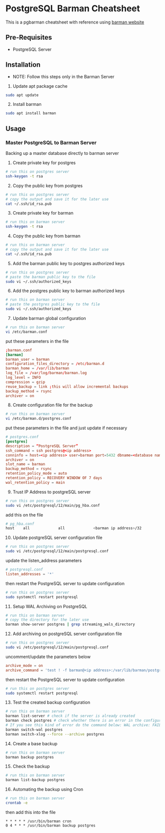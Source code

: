 # PostgreSQL Barman Cheatsheet
This is a pgbarman cheatsheet with reference using [barman website](https://docs.pgbarman.org/release/3.3.0/)

## Pre-Requisites
* PostgreSQL Server

## Installation
* NOTE: Follow this steps only in the Barman Server
1. Update apt package cache
```bash
sudo apt update
```
2. Install barman
```bash
sudo apt install barman
```

## Usage

### Master PostgreSQL to Barman Server

Backing up a master database directly to barman server

1. Create private key for postgres
```bash
# run this on postgres server
ssh-keygen -t rsa
```
2. Copy the public key from postgres
```bash
# run this on postgres server
# copy the output and save it for the later use
cat ~/.ssh/id_rsa.pub
```
3. Create private key for barman
```bash
# run this on barman server
ssh-keygen -t rsa
```
4. Copy the public key from barman
```bash
# run this on barman server
# copy the output and save it for the later use
cat ~/.ssh/id_rsa.pub
```
5. Add the barman public key to postgres authorized keys
```bash
# run this on postgres server
# paste the barman public key to the file
sudo vi ~/.ssh/authorized_keys
```
6. Add the postgres public key to barman authorized keys
```bash
# run this on barman server
# paste the postgres public key to the file
sudo vi ~/.ssh/authorized_keys
```
7. Update barman global configuration
```bash
# run this on barman server
vi /etc/barman.conf
```
put these parameters in the file
```conf
;barman.conf
[barman]
barman_user = barman
configuration_files_directory = /etc/barman.d
barman_home = /var/lib/barman
log_file = /var/log/barman/barman.log
log_level = INFO
compression = gzip
reuse_backup = link ;this will allow incremental backups
backup_method = rsync
archiver = on
```
8. Create configuration file for the backup
```bash
# run this on barman server
vi /etc/barman.d/postgres.conf
```
put these parameters in the file and just update if necessary
```conf
# postgres.conf
[postgres]
description = “PostgreSQL Server”
ssh_command = ssh postgres@<ip address>
conninfo = host=<ip address> user=barman port=5432 dbname=<database name> password=<password>
archiver = on
slot_name = barman
backup_method = rsync
retention_policy_mode = auto
retention_policy = RECOVERY WINDOW OF 7 days
wal_retention_policy = main
```
9. Trust IP Address to postgreSQL server
```bash
# run this on postgres server
sudo vi /etc/postgresql/12/main/pg_hba.conf
```
add this on the file
```bash
# pg_hba.conf
host    all             all             <barman ip address>/32            trust
```
10. Update postgreSQL server configuration file
```bash
# run this on postgres server
sudo vi /etc/postgresql/12/main/postgresql.conf
```
update the listen_address parameters
```conf
# postgresql.conf
listen_addresses = '*'
```
then restart the PostgreSQL server to update configuration
```bash
# run this on postgres server
sudo systemctl restart postgresql
```
11. Setup WAL Archiving on PostgreSQL
```bash
# run this on barman server
# copy the directory for the later use
barman show-server postgres | grep streaming_wals_directory
```
12. Add archiving on postgreSQL server configuration file
```bash
# run this on postgres server
sudo vi /etc/postgresql/12/main/postgresql.conf
```
uncomment/update the parameters below
```conf
archive_mode = on
archive_command = 'test ! -f barman@<ip address>:/var/lib/barman/postgres/streaming/%f && rsync -a %p barman@<ip address>:/var/lib/barman/postgres/streaming/%f' ;change <ip address to barman ip address>
```
then restart the PostgreSQL server to update configuration
```bash
# run this on postgres server
sudo systemctl restart postgresql
```
13. Test the created backup configuration
```bash
# run this on barman server
barman list-server # check if the server is already created
barman check postgres # check whether there is an error in the configuration
# If you see this kind of error do the command below: WAL archive: FAILED (please make sure WAL shipping is setup)
barman switch-wal postgres
barman switch-xlog --force --archive postgres
```
14. Create a base backup
```bash
# run this on barman server
barman backup postgres
```
15. Check the backup
```bash
# run this on barman server
barman list-backup postgres
```
16. Automating the backup using Cron
```bash
# run this on barman server
crontab -e
```
then add this into the file
```cron
* * * * * /usr/bin/barman cron
0 4 * * * /usr/bin/barman backup postgres
```
